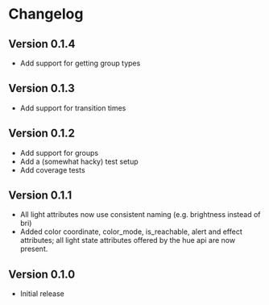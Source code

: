# Changelog

## Version 0.1.4
 - Add support for getting group types

## Version 0.1.3
 - Add support for transition times

## Version 0.1.2
 - Add support for groups
 - Add a (somewhat hacky) test setup
 - Add coverage tests

## Version 0.1.1
 - All light attributes now use consistent naming (e.g. brightness instead of bri)
 - Added color coordinate, color_mode, is_reachable, alert and effect attributes; all light state attributes offered by the hue api are now present.

## Version 0.1.0
 - Initial release
